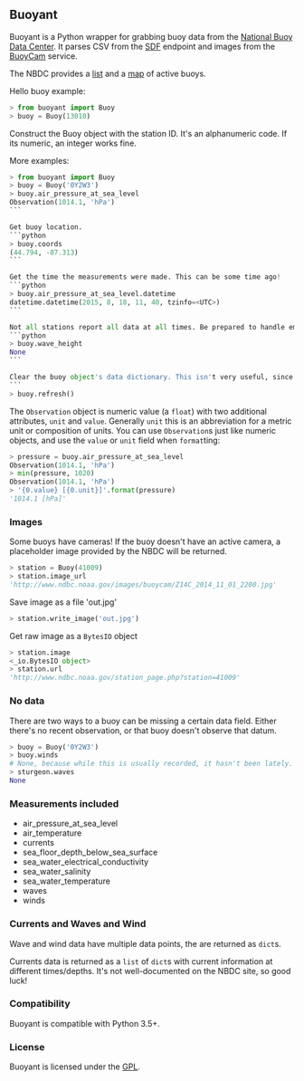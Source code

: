 ## Buoyant

Buoyant is a Python wrapper for grabbing buoy data from the [National Buoy Data Center](http://www.ndbc.noaa.gov). It parses CSV from the [SDF](http://sdf.ndbc.noaa.gov) endpoint and images from the [BuoyCam](http://www.ndbc.noaa.gov/buoycams.shtml) service.

The NBDC provides a [list](http://sdf.ndbc.noaa.gov/stations.shtml) and a [map](http://sdf.ndbc.noaa.gov) of active buoys.

Hello buoy example:
````python
> from buoyant import Buoy
> buoy = Buoy(13010)
````

Construct the Buoy object with the station ID. It's an alphanumeric code. If its numeric, an integer works fine.

More examples:

````python
> from buoyant import Buoy
> buoy = Buoy('0Y2W3')
> buoy.air_pressure_at_sea_level
Observation(1014.1, 'hPa')
```

Get buoy location.
```python
> buoy.coords
(44.794, -87.313)
```

Get the time the measurements were made. This can be some time ago!
```python
> buoy.air_pressure_at_sea_level.datetime
datetime.datetime(2015, 8, 18, 11, 40, tzinfo=<UTC>)
```

Not all stations report all data at all times. Be prepared to handle empty attributes.
```python
> buoy.wave_height
None
```

Clear the buoy object's data dictionary. This isn't very useful, since the buoys update only every hour or so.
```
> buoy.refresh()
````

The `Observation` object is numeric value (a `float`) with two additional attributes, `unit` and `value`. Generally `unit` this is an abbreviation for a metric unit or composition of units. You can use `Observation`s just like numeric objects, and use the `value` or `unit` field when `format`ting:
```python
> pressure = buoy.air_pressure_at_sea_level
Observation(1014.1, 'hPa')
> min(pressure, 1020)
Observation(1014.1, 'hPa')
> '{0.value} [{0.unit}]'.format(pressure)
'1014.1 [hPa]'
```

### Images

Some buoys have cameras! If the buoy doesn't have an active camera, a placeholder image provided by the NBDC will be returned.

````python
> station = Buoy(41009)
> station.image_url
'http://www.ndbc.noaa.gov/images/buoycam/Z14C_2014_11_01_2200.jpg'
````

Save image as a file 'out.jpg'
````python
> station.write_image('out.jpg')
````

Get raw image as a `BytesIO` object
````python
> station.image
<_io.BytesIO object>
> station.url
'http://www.ndbc.noaa.gov/station_page.php?station=41009'
````

### No data

There are two ways to a buoy can be missing a certain data field. Either there's no recent observation, or that buoy doesn't observe that datum.

````python
> buoy = Buoy('0Y2W3')
> buoy.winds
# None, because while this is usually recorded, it hasn't been lately.
> sturgeon.waves
None
````

### Measurements included

* air_pressure_at_sea_level
* air_temperature
* currents
* sea_floor_depth_below_sea_surface
* sea_water_electrical_conductivity
* sea_water_salinity
* sea_water_temperature
* waves
* winds

### Currents and Waves and Wind

Wave and wind data have multiple data points, the are returned as `dict`s.

Currents data is returned as a `list` of `dict`s with current information at different times/depths. It's not well-documented on the NBDC site, so good luck!

### Compatibility

Buoyant is compatible with Python 3.5+.

### License

Buoyant is licensed under the [GPL](http://www.gnu.org/licenses/#GPL).
